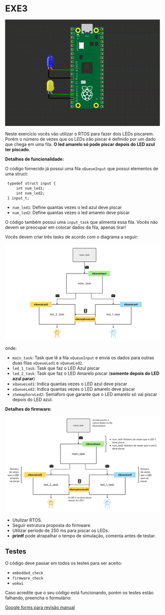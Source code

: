 # EXE3

![](imgs/exe3.gif)

Neste exercício vocês vão utilizar o RTOS para fazer dois LEDs piscarem. Porém o número de vezes que os LEDs irão piscar é definido por um dado que chega em uma fila. **O led amarelo só pode piscar depois do LED azul ter piscado**.

**Detalhes de funcionalidade:**

O código fornecido já possui uma fila `xQueueInput` que possui elementos de uma struct: 

```
 typedef struct input {
     int num_led1;
     int num_led2;
 } input_t;
```

- `num_led1`: Define quantas vezes o led azul deve piscar
- `num_led2`: Define quantas vezes o led amarelo deve piscar

O código também possui uma `input_task` que alimenta essa fila. Vocês não devem se preocupar em colocar dados da fila, apenas tirar!

Vocês devem criar três tasks de acordo com o diagrama a seguir:

![](imgs/diagrama2.png)

onde:

- `main_task`: Task que lê a fila `xQueueInput` e envia os dados para outras duas filas `xQueueLed1` e `xQueueLed2`.
- `led_1_task`: Task que faz o LED Azul piscar
- `led_2_task`: Task que faz o LED Amarelo piscar (**somente depois do LED azul parar**)
- `xQueueLed1`: Indica quantas vezes o LED azul deve piscar
- `xQueueLed2`: Indica quantas vezes o LED amarelo deve piscar
- `xSemaphoreLed2`: Semáforo que garante que o LED amarelo só vai piscar depois do LED azul.

**Detalhes do firmware:**

![](imgs/diagrama.png)

- Utulizar RTOS.
- Seguir estrutura proposta do firmware.
- Utilizar período de 250 ms para piscar os LEDs.
- **printf** pode atrapalhar o tempo de simulação, comenta antes de testar.

## Testes

O código deve passar em todos os testes para ser aceito:

- `embedded_check`
- `firmware_check`
- `wokwi`

Caso acredite que o seu código está funcionando, porém os testes estão falhando, preencha o formulário:

[Google forms para revisão manual](https://docs.google.com/forms/d/e/1FAIpQLSdikhET4iqFwkOKmgD-G6Ri-2kCdhDLndlFWXdfdcuDfPnYHw/viewform?usp=dialog)

